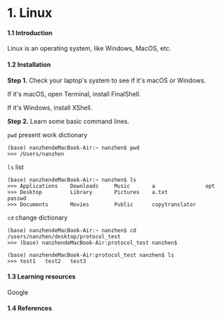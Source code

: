 # 1. Linux

#### 1.1 Introduction

Linux is an operating system, like Windows, MacOS, etc.

#### 1.2 Installation 

**Step 1.** Check your laptop's system to see if it's macOS or Windows.

If it's macOS, open Terminal, install FinalShell.

If it's Windows, install XShell.

**Step 2.** Learn some basic command lines.

`pwd`  present work dictionary

```text
(base) nanzhendeMacBook-Air:~ nanzhen$ pwd
>>> /Users/nanzhen
```

`ls`  list

```text
(base) nanzhendeMacBook-Air:~ nanzhen$ ls
>>> Applications    Downloads     Music       a                opt
>>> Desktop         Library       Pictures    a.txt		         passwd
>>> Documents       Movies        Public      copytranslator
```

`cd`  change dictionary

```text
(base) nanzhendeMacBook-Air:~ nanzhen$ cd /users/nanzhen/desktop/protocol_test
>>> (base) nanzhendeMacBook-Air:protocol_test nanzhen$ 

(base) nanzhendeMacBook-Air:protocol_test nanzhen$ ls
>>> test1	test2	test3
```

#### 1.3 Learning resources

Google

#### 1.4 References

